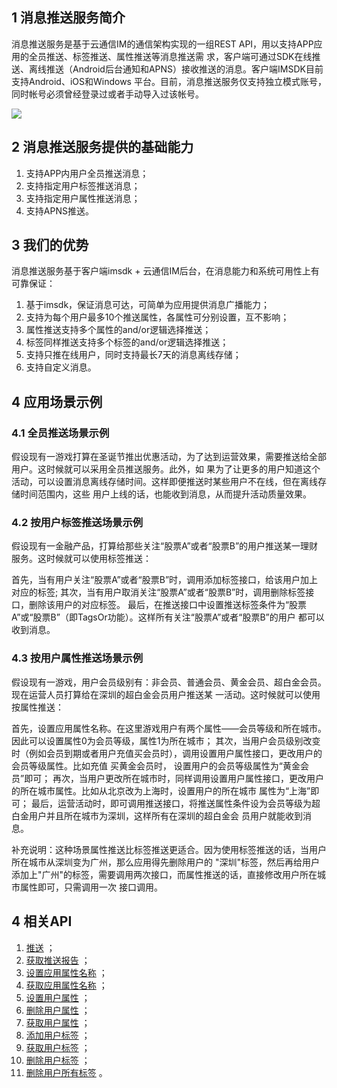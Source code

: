 ## 1 消息推送服务简介

消息推送服务是基于云通信IM的通信架构实现的一组REST API，用以支持APP应用的全员推送、标签推送、属性推送等消息推送需
求，客户端可通过SDK在线推送、离线推送（Android后台通知和APNS）接收推送的消息。客户端IMSDK目前支持Android、iOS和Windows
平台。目前，消息推送服务仅支持独立模式账号，同时帐号必须曾经登录过或者手动导入过该帐号。

![](//mccdn.qcloud.com/static/img/47e0146d675f7008053adcd867afbd38/image.png)

## 2 消息推送服务提供的基础能力

1. 支持APP内用户全员推送消息；
1. 支持指定用户标签推送消息；
1. 支持指定用户属性推送消息；
1. 支持APNS推送。

## 3 我们的优势

消息推送服务基于客户端imsdk + 云通信IM后台，在消息能力和系统可用性上有可靠保证：

1. 基于imsdk，保证消息可达，可简单为应用提供消息广播能力； 
1. 支持为每个用户最多10个推送属性，各属性可分别设置，互不影响；
1. 属性推送支持多个属性的and/or逻辑选择推送；
1. 标签同样推送支持多个标签的and/or逻辑选择推送；
1. 支持只推在线用户，同时支持最长7天的消息离线存储；
1. 支持自定义消息。

## 4 应用场景示例

### 4.1 全员推送场景示例

假设现有一游戏打算在圣诞节推出优惠活动，为了达到运营效果，需要推送给全部用户。这时候就可以采用全员推送服务。此外，如
果为了让更多的用户知道这个活动，可以设置消息离线存储时间。这样即便推送时某些用户不在线，但在离线存储时间范围内，这些
用户上线的话，也能收到消息，从而提升活动质量效果。

### 4.2 按用户标签推送场景示例

假设现有一金融产品，打算给那些关注“股票A”或者“股票B”的用户推送某一理财服务。这时候就可以使用标签推送：

首先，当有用户关注“股票A”或者“股票B”时，调用添加标签接口，给该用户加上对应的标签;
其次，当有用户取消关注“股票A”或者“股票B”时，调用删除标签接口，删除该用户的对应标签。
最后，在推送接口中设置推送标签条件为“股票A”或“股票B”（即TagsOr功能）。这样所有关注“股票A”或者“股票B”的用户
都可以收到消息。


### 4.3 按用户属性推送场景示例

假设现有一游戏，用户会员级别有：非会员、普通会员、黄金会员、超白金会员。现在运营人员打算给在深圳的超白金会员用户推送某
一活动。这时候就可以使用按属性推送：

首先，设置应用属性名称。在这里游戏用户有两个属性——会员等级和所在城市。因此可以设置属性0为会员等级，属性1为所在城市；
其次，当用户会员级别改变时（例如会员到期或者用户充值买会员时），调用设置用户属性接口，更改用户的会员等级属性。比如充值
买黄金会员时，
设置用户的会员等级属性为“黄金会员”即可；
再次，当用户更改所在城市时，同样调用设置用户属性接口，更改用户的所在城市属性。比如从北京改为上海时，设置用户的所在城市
属性为“上海”即可；
最后，运营活动时，即可调用推送接口，将推送属性条件设为会员等级为超白金用户并且所在城市为深圳，这样所有在深圳的超白金会
员用户就能收到消息。

补充说明：这种场景属性推送比标签推送更适合。因为使用标签推送的话，当用户所在城市从深圳变为广州，那么应用得先删除用户的
"深圳"标签，然后再给用户添加上"广州"的标签，需要调用两次接口，而属性推送的话，直接修改用户所在城市属性即可，只需调用一次
接口调用。

## 4 相关API
1. [推送](/doc/product/269/推送) ；
2. [获取推送报告](/doc/product/269/获取推送报告) ；
3. [设置应用属性名称](/doc/product/269/设置应用属性名称) ；
4. [获取应用属性名称](/doc/product/269/获取应用属性名称) ；
5. [设置用户属性](/doc/product/269/设置用户属性)  ；
6. [删除用户属性](/doc/product/269/删除用户属性)  ；
7. [获取用户属性](/doc/product/269/获取用户属性)  ；
8. [添加用户标签](/doc/product/269/添加用户标签)  ；
9. [获取用户标签](/doc/product/269/获取用户标签)  ；
10. [删除用户标签](/doc/product/269/删除用户标签)  ；
11. [删除用户所有标签](/doc/product/269/删除用户所有标签)  。